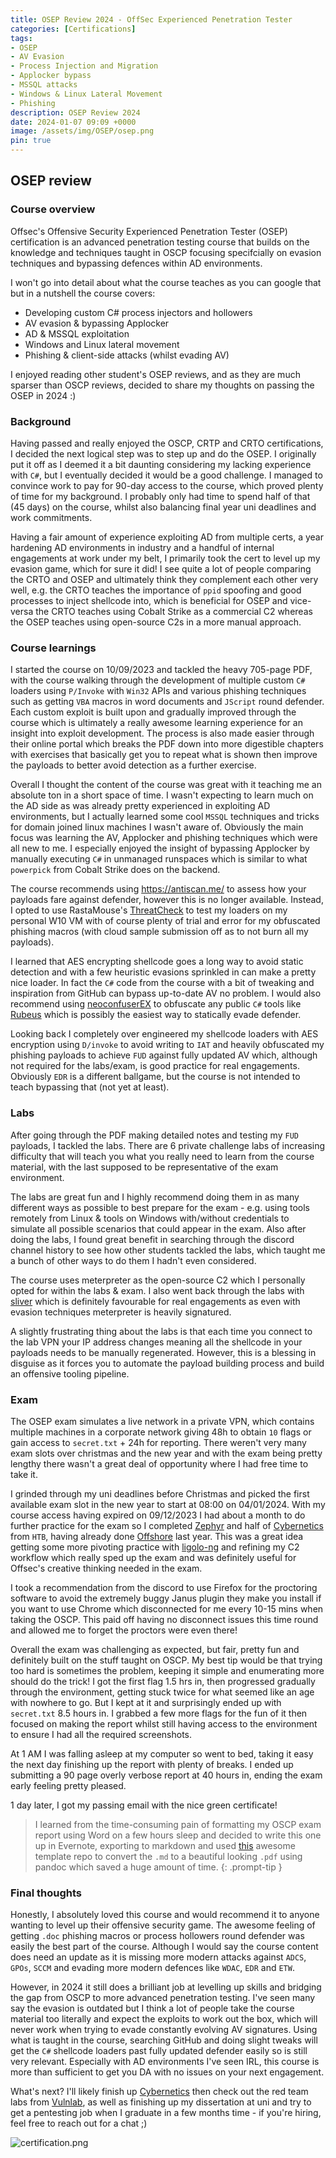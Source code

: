 ```yaml
---
title: OSEP Review 2024 - OffSec Experienced Penetration Tester
categories: [Certifications]
tags: 
- OSEP
- AV Evasion
- Process Injection and Migration
- Applocker bypass
- MSSQL attacks
- Windows & Linux Lateral Movement
- Phishing
description: OSEP Review 2024
date: 2024-01-07 09:09 +0000
image: /assets/img/OSEP/osep.png
pin: true
---
```


## OSEP review

### Course overview

Offsec's Offensive Security Experienced Penetration Tester (OSEP) certification is an advanced penetration testing course that builds on the knowledge and techniques taught in OSCP focusing specifcially on evasion techniques and bypassing defences within AD environments. 

I won't go into detail about what the course teaches as you can google that but in a nutshell the course covers:
- Developing custom C# process injectors and hollowers
- AV evasion & bypassing Applocker
- AD & MSSQL exploitation
- Windows and Linux lateral movement
- Phishing & client-side attacks (whilst evading AV)

I enjoyed reading other student's OSEP reviews, and as they are much sparser than OSCP reviews, decided to share my thoughts on passing the OSEP in 2024 :) 

### Background

Having passed and really enjoyed the OSCP, CRTP and CRTO certifications, I decided the next logical step was to step up and do the OSEP. I originally put it off as I deemed it a bit daunting considering my lacking experience with `C#`, but I eventually decided it would be a good challenge. I managed to convince work to pay for 90-day access to the course, which proved plenty of time for my background. I probably only had time to spend half of that (45 days) on the course, whilst also balancing final year uni deadlines and work commitments.   

Having a fair amount of experience exploiting AD from multiple certs, a year hardening AD environments in industry and a handful of internal engagements at work under my belt, I primarily took the cert to level up my evasion game, which for sure it did! I see quite a lot of people comparing the CRTO and OSEP and ultimately think they complement each other very well, e.g. the CRTO teaches the importance of `ppid` spoofing and good processes to inject shellcode into, which is beneficial for OSEP and vice-versa the CRTO teaches using Cobalt Strike as a commercial C2 whereas the OSEP teaches using open-source C2s in a more manual approach.


### Course learnings

I started the course on 10/09/2023 and tackled the heavy 705-page PDF, with the course walking through the development of multiple custom `C#` loaders using `P/Invoke` with `Win32` APIs and various phishing techniques such as getting `VBA` macros in word documents and `JScript` round defender. Each custom exploit is built upon and gradually improved through the course which is ultimately a really awesome learning experience for an insight into exploit development. The process is also made easier through their online portal which breaks the PDF down into more digestible chapters with exercises that basically get you to repeat what is shown then improve the payloads to better avoid detection as a further exercise.

Overall I thought the content of the course was great with it teaching me an absolute ton in a short space of time. I wasn't expecting to learn much on the AD side as was already pretty experienced in exploiting AD environments, but I actually learned some cool `MSSQL` techniques and tricks for domain joined linux machines I wasn't aware of. Obviously the main focus was learning the AV, Applocker and phishing techniques which were all new to me. I especially enjoyed the insight of bypassing Applocker by manually executing `C#` in unmanaged runspaces which is similar to what `powerpick` from Cobalt Strike does on the backend.

The course recommends using https://antiscan.me/ to assess how your payloads fare against defender, however this is no longer available. Instead, I opted to use RastaMouse's [ThreatCheck](https://github.com/rasta-mouse/ThreatCheck) to test my loaders on my personal W10 VM with of course plenty of trial and error for my obfuscated phishing macros (with cloud sample submission off as to not burn all my payloads).

I learned that AES encrypting shellcode goes a long way to avoid static detection and with a few heuristic evasions sprinkled in can make a pretty nice loader. In fact the `C#` code from the course with a bit of tweaking and inspiration from GitHub can bypass up-to-date AV no problem. I would also recommend using [neoconfuserEX](https://github.com/XenocodeRCE/neo-ConfuserEx) to obfuscate any public `C#` tools like [Rubeus](https://github.com/GhostPack/Rubeus) which is possibly the easiest way to statically evade defender.

Looking back I completely over engineered my shellcode loaders with AES encryption using `D/invoke` to avoid writing to `IAT` and heavily obfuscated my phishing payloads to achieve `FUD` against fully updated AV which, although not required for the labs/exam, is good practice for real engagements.  Obviously `EDR` is a different ballgame, but the course is not intended to teach bypassing that (not yet at least). 



### Labs

After going through the PDF making detailed notes and testing my `FUD` payloads, I tackled the labs. There are 6 private challenge labs of increasing difficulty that will teach you what you really need to learn from the course material, with the last supposed to be representative of the exam environment. 

The labs are great fun and I highly recommend doing them in as many different ways as possible to best prepare for the exam - e.g. using tools remotely from Linux & tools on Windows with/without credentials to simulate all possible scenarios that could appear in the exam. Also after doing the labs, I found great benefit in searching through the discord channel history to see how other students tackled the labs, which taught me a bunch of other ways to do them I hadn't even considered.

The course uses meterpreter as the open-source C2 which I personally opted for within the labs & exam. I also went back through the labs with [sliver](https://github.com/BishopFox/sliver) which is definitely favourable for real engagements as even with evasion techniques meterpreter is heavily signatured.

A slightly frustrating thing about the labs is that each time you connect to the lab VPN your IP address changes meaning all the shellcode in your payloads needs to be manually regenerated. However, this is a blessing in disguise as it forces you to automate the payload building process and build an offensive tooling pipeline. 



### Exam
The OSEP exam simulates a live network in a private VPN, which contains multiple machines in a corporate network giving 48h to obtain `10` flags or gain access to `secret.txt` + 24h for reporting. There weren't very many exam slots over christmas and the new year and with the exam being pretty lengthy there wasn't a great deal of opportunity where I had free time to take it. 

I grinded through my uni deadlines before Christmas and picked the first available exam slot in the new year to start at 08:00 on 04/01/2024. With my course access having expired on 09/12/2023 I had about a month to do further practice for the exam so I completed [Zephyr](https://www.hackthebox.com/blog/professional-labs-zephyr) and half of [Cybernetics](https://app.hackthebox.com/prolabs/overview/cybernetics) from `HTB`, having already done [Offshore](https://app.hackthebox.com/prolabs/overview/offshore) last year. This was a great idea getting some more pivoting practice with [ligolo-ng](https://github.com/nicocha30/ligolo-ng) and refining my C2 workflow which really sped up the exam and was definitely useful for Offsec's creative thinking needed in the exam.

I took a recommendation from the discord to use Firefox for the proctoring software to avoid the extremely buggy Janus plugin they make you install if you want to use Chrome which disconnected for me every 10-15 mins when taking the OSCP. This paid off having no disconnect issues this time round and allowed me to forget the proctors were even there!

Overall the exam was challenging as expected, but fair, pretty fun and definitely built on the stuff taught on OSCP. My best tip would be that trying too hard is sometimes the problem, keeping it simple and enumerating more should do the trick! I got the first flag 1.5 hrs in, then progressed gradually through the environment, getting stuck twice for what seemed like an age with nowhere to go. But I kept at it and surprisingly ended up with `secret.txt` 8.5 hours in. I grabbed a few more flags for the fun of it then focused on making the report whilst still having access to the environment to ensure I had all the required screenshots.

At 1 AM I was falling asleep at my computer so went to bed, taking it easy the next day finishing up the report with plenty of breaks. I ended up submitting a 90 page overly verbose report at 40 hours in, ending the exam early feeling pretty pleased.    

1 day later, I got my passing email with the nice green certificate!

> I learned from the time-consuming pain of formatting my OSCP exam report using Word on a few hours sleep and decided to write this one up in Evernote, exporting to markdown and used [this](https://github.com/noraj/OSCP-Exam-Report-Template-Markdown) awesome template repo to convert the `.md` to a beautiful looking `.pdf` using pandoc which saved a huge amount of time.
{: .prompt-tip } 


### Final thoughts
Honestly, I absolutely loved this course and would recommend it to anyone wanting to level up their offensive security game. The awesome feeling of getting `.doc` phishing macros or process hollowers round defender was easily the best part of the course. Although I would say the course content does need an update as it is missing more modern attacks against `ADCS`, `GPOs`, `SCCM` and evading more modern defences like `WDAC`, `EDR` and `ETW`. 

However, in 2024 it still does a brilliant job at levelling up skills and bridging the gap from OSCP to more advanced penetration testing. I've seen many say the evasion is outdated but I think a lot of people take the course material too literally and expect the exploits to work out the box, which will never work when trying to evade constantly evolving AV signatures. Using what is taught in the course, searching GitHub and doing slight tweaks will get the `C#` shellcode loaders past fully updated defender easily so is still very relevant. Especially with AD environments I've seen IRL, this course is more than sufficient to get you DA with no issues on your next engagement.

What's next? I'll likely finish up [Cybernetics](https://app.hackthebox.com/prolabs/overview/cybernetics) then check out the red team labs from [Vulnlab](https://www.vulnlab.com/), as well as finishing up my dissertation at uni and try to get a pentesting job when I graduate in a few months time - if you're hiring, feel free to reach out for a chat ;) 

![certification.png](/assets/img/OSEP/exam-certificate.png)
